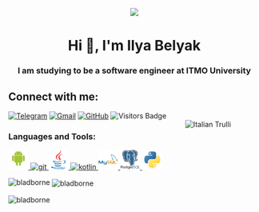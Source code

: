 <p align="center">
  <img src="https://media0.giphy.com/media/2IudUHdI075HL02Pkk/giphy.gif?cid=6c09b952d2ea76916035d956e0b35201f79d683edf482f3a&rid=giphy.gif&ct=g">
</p>


<h1 align="center">Hi 👋, I'm Ilya Belyak</h1>

<h3 align="center">I am studying to be a software engineer at ITMO University</h3>



## Connect with me:
[![Telegram](https://img.shields.io/badge/Telegram-2CA5E0?style=for-the-badge&logo=telegram&logoColor=white)](https://t.me/bladborne)
[![Gmail](https://img.shields.io/badge/Gmail-D14836?style=for-the-badge&logo=gmail&logoColor=white)](belyachok567811@gmail.com)
[![GitHub](https://img.shields.io/badge/github-%23121011.svg?style=for-the-badge&logo=github&logoColor=white)](https://github.com/bladborne)
![Visitors Badge](https://komarev.com/ghpvc/?username=bladborne&style=for-the-badge&label=Visitors)
<br/>
</span>
<img src="https://memestatic1.fjcdn.com/thumbnails/comments/Nice+compilation+op+have+some+oc+i+made+earlier+today+_81477ae44c55639c35993782d5d8d608.gif" alt="Italian Trulli" class="mirrorY" width=150px align="right">





<h3 align="left">Languages and Tools:</h3>
<p align="left"> <a href="https://developer.android.com" target="_blank" rel="noreferrer"> <img src="https://raw.githubusercontent.com/devicons/devicon/master/icons/android/android-original-wordmark.svg" alt="android" width="40" height="40"/> </a> <a href="https://git-scm.com/" target="_blank" rel="noreferrer"> <img src="https://www.vectorlogo.zone/logos/git-scm/git-scm-icon.svg" alt="git" width="40" height="40"/> </a> <a href="https://www.java.com" target="_blank" rel="noreferrer"> <img src="https://raw.githubusercontent.com/devicons/devicon/master/icons/java/java-original.svg" alt="java" width="40" height="40"/> </a> <a href="https://kotlinlang.org" target="_blank" rel="noreferrer"> <img src="https://www.vectorlogo.zone/logos/kotlinlang/kotlinlang-icon.svg" alt="kotlin" width="40" height="40"/> </a> <a href="https://www.mysql.com/" target="_blank" rel="noreferrer"> <img src="https://raw.githubusercontent.com/devicons/devicon/master/icons/mysql/mysql-original-wordmark.svg" alt="mysql" width="40" height="40"/> </a> <a href="https://www.postgresql.org" target="_blank" rel="noreferrer"> <img src="https://raw.githubusercontent.com/devicons/devicon/master/icons/postgresql/postgresql-original-wordmark.svg" alt="postgresql" width="40" height="40"/> </a> <a href="https://www.python.org" target="_blank" rel="noreferrer"> <img src="https://raw.githubusercontent.com/devicons/devicon/master/icons/python/python-original.svg" alt="python" width="40" height="40"/> </a> </p>

<p><img align="left" src="https://github-readme-stats.vercel.app/api/top-langs?username=bladborne&show_icons=true&theme=gruvbox&locale=en&layout=compact" alt="bladborne" /></p>

<p>&nbsp;<img align="center" src="https://github-readme-stats.vercel.app/api?username=bladborne&show_icons=true&theme=radical&locale=en" alt="bladborne" /></p>

<p><img align="center" src="https://github-readme-streak-stats.herokuapp.com/?user=bladborne&theme=highcontrast" alt="bladborne" /></p>



